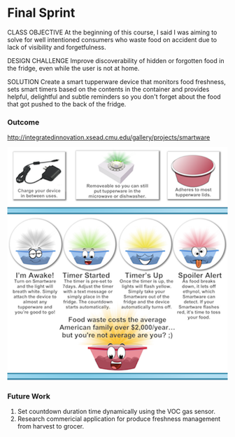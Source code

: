 # Final Sprint

CLASS OBJECTIVE
At the beginning of this course, I said I was aiming to solve for well intentioned consumers who waste food on accident due to lack of visibility and forgetfulness.

DESIGN CHALLENGE
Improve discoverability of hidden or forgotten food in the fridge, even while the user is not at home.

SOLUTION
Create a smart tupperware device that monitors food freshness, sets smart timers based on the contents in the container and provides helpful, delightful and subtle reminders so you don't forget about the food that got pushed to the back of the fridge.   

### Outcome 

http://integratedinnovation.xsead.cmu.edu/gallery/projects/smartware

![featureset](featureset.png)

### Future Work

1) Set countdown duration time dynamically using the VOC gas sensor.
2) Research commericial application for produce freshness management from harvest to grocer.




